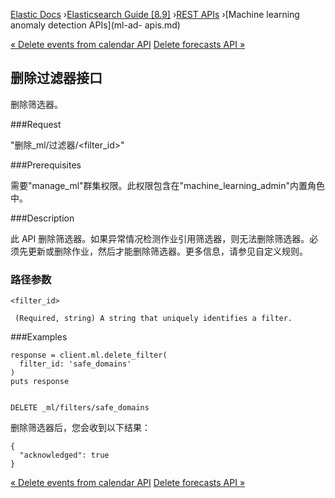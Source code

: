 

[Elastic Docs](/guide/) ›[Elasticsearch Guide [8.9]](index.md) ›[REST
APIs](rest-apis.md) ›[Machine learning anomaly detection APIs](ml-ad-
apis.md)

[« Delete events from calendar API](ml-delete-calendar-event.md) [Delete
forecasts API »](ml-delete-forecast.md)

## 删除过滤器接口

删除筛选器。

###Request

"删除_ml/过滤器/<filter_id>"

###Prerequisites

需要"manage_ml"群集权限。此权限包含在"machine_learning_admin"内置角色中。

###Description

此 API 删除筛选器。如果异常情况检测作业引用筛选器，则无法删除筛选器。必须先更新或删除作业，然后才能删除筛选器。更多信息，请参见自定义规则。

### 路径参数

`<filter_id>`

     (Required, string) A string that uniquely identifies a filter. 

###Examples

    
    
    response = client.ml.delete_filter(
      filter_id: 'safe_domains'
    )
    puts response
    
    
    DELETE _ml/filters/safe_domains

删除筛选器后，您会收到以下结果：

    
    
    {
      "acknowledged": true
    }

[« Delete events from calendar API](ml-delete-calendar-event.md) [Delete
forecasts API »](ml-delete-forecast.md)
